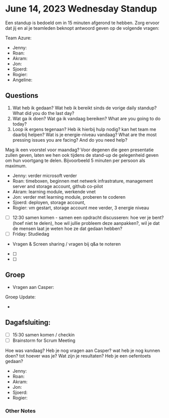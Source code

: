# June 14, 2023 Wednesday Standup

Een standup is bedoeld om in 15 minuten afgerond te hebben. Zorg ervoor dat jij en al je teamleden beknopt antwoord geven op de volgende vragen:

Team Azure:

- Jenny:
- Roan:
- Akram:
- Jon:
- Sjoerd:
- Rogier:
- Angeline:

## Questions

1. Wat heb ik gedaan? Wat heb ik bereikt sinds de vorige daily standup? What did you do the last day?
2. Wat ga ik doen? Wat ga ik vandaag bereiken? What are you going to do today?
3. Loop ik ergens tegenaan? Heb ik hierbij hulp nodig? kan het team me daarbij helpen? Wat is je energie-niveau vandaag? What are the most pressing issues you are facing? And do you need help?

Mag ik een voorstel voor maandag? Voor degenen die geen presentatie zullen geven, laten we hen ook tijdens de stand-up de gelegenheid geven om hun voortgang te delen. Bijvoorbeeld 5 minuten per persoon als maximum.

- Jenny: verder microsoft verder
- Roan: timeboxen, beginnen met netwerk infrastrature, management server and storage account, github co-pilot
- Akram: learning module, werkende vnet
- Jon: verder met learning module, proberen te coderen
- Sjoerd: deployen, storage account,
- Rogier: vm gestart, storage account mee verder, 3 energie niveau

- [ ] 12:30 samen komen - samen een opdracht discusseren: hoe ver je bent? (hoef niet te delen), hoe wil jullie probleem deze aanpakken?, wil je dat de mensen laat je weten hoe ze dat gedaan hebben?
- [ ] Friday: Studiedag

- Vragen & Screen sharing / vragen bij q&a te noteren
- [ ]
- [ ]

## Groep

- Vragen aan Casper:

Groep Update:

-

## Dagafsluiting:

- [ ] 15:30 samen komen / checkin
- [ ] Brainstorm for Scrum Meeting

Hoe was vandaag? Heb je nog vragen aan Casper? wat heb je nog kunnen doen? tot hoever was je? Wat zijn je resultaten? Heb je een oefentoets gedaan?

- Jenny:
- Roan:
- Akram:
- Jon:
- Sjoerd:
- Rogier:

### Other Notes
